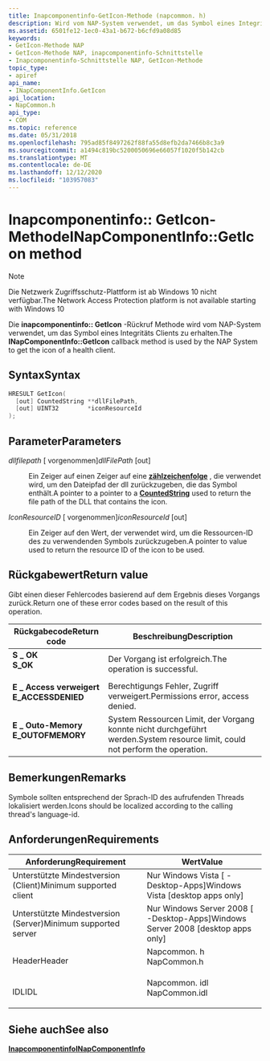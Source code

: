 ```yaml
---
title: Inapcomponentinfo-GetIcon-Methode (napcommon. h)
description: Wird vom NAP-System verwendet, um das Symbol eines Integritäts Clients zu erhalten.
ms.assetid: 6501fe12-1ec0-43a1-b672-b6cfd9a08d85
keywords:
- GetIcon-Methode NAP
- GetIcon-Methode NAP, inapcomponentinfo-Schnittstelle
- Inapcomponentinfo-Schnittstelle NAP, GetIcon-Methode
topic_type:
- apiref
api_name:
- INapComponentInfo.GetIcon
api_location:
- NapCommon.h
api_type:
- COM
ms.topic: reference
ms.date: 05/31/2018
ms.openlocfilehash: 795ad85f8497262f88fa55d8efb2da7466b8c3a9
ms.sourcegitcommit: a1494c819bc5200050696e66057f1020f5b142cb
ms.translationtype: MT
ms.contentlocale: de-DE
ms.lasthandoff: 12/12/2020
ms.locfileid: "103957083"
---
```

# <a name="inapcomponentinfogeticon-method"></a><span data-ttu-id="c824d-106">Inapcomponentinfo:: GetIcon-Methode</span><span class="sxs-lookup"><span data-stu-id="c824d-106">INapComponentInfo::GetIcon method</span></span>

> [!Note]  
> <span data-ttu-id="c824d-107">Die Netzwerk Zugriffsschutz-Plattform ist ab Windows 10 nicht verfügbar.</span><span class="sxs-lookup"><span data-stu-id="c824d-107">The Network Access Protection platform is not available starting with Windows 10</span></span>

 

<span data-ttu-id="c824d-108">Die **inapcomponentinfo:: GetIcon** -Rückruf Methode wird vom NAP-System verwendet, um das Symbol eines Integritäts Clients zu erhalten.</span><span class="sxs-lookup"><span data-stu-id="c824d-108">The **INapComponentInfo::GetIcon** callback method is used by the NAP System to get the icon of a health client.</span></span>

## <a name="syntax"></a><span data-ttu-id="c824d-109">Syntax</span><span class="sxs-lookup"><span data-stu-id="c824d-109">Syntax</span></span>


```C++
HRESULT GetIcon(
  [out] CountedString **dllFilePath,
  [out] UINT32        *iconResourceId
);
```



## <a name="parameters"></a><span data-ttu-id="c824d-110">Parameter</span><span class="sxs-lookup"><span data-stu-id="c824d-110">Parameters</span></span>

<dl> <dt>

<span data-ttu-id="c824d-111">*dllfilepath* \[ vorgenommen\]</span><span class="sxs-lookup"><span data-stu-id="c824d-111">*dllFilePath* \[out\]</span></span>
</dt> <dd>

<span data-ttu-id="c824d-112">Ein Zeiger auf einen Zeiger auf eine [**zählzeichenfolge**](/windows/win32/api/naptypes/ns-naptypes-countedstring) , die verwendet wird, um den Dateipfad der dll zurückzugeben, die das Symbol enthält.</span><span class="sxs-lookup"><span data-stu-id="c824d-112">A pointer to a pointer to a [**CountedString**](/windows/win32/api/naptypes/ns-naptypes-countedstring) used to return the file path of the DLL that contains the icon.</span></span>

</dd> <dt>

<span data-ttu-id="c824d-113">*IconResourceID* \[ vorgenommen\]</span><span class="sxs-lookup"><span data-stu-id="c824d-113">*iconResourceId* \[out\]</span></span>
</dt> <dd>

<span data-ttu-id="c824d-114">Ein Zeiger auf den Wert, der verwendet wird, um die Ressourcen-ID des zu verwendenden Symbols zurückzugeben.</span><span class="sxs-lookup"><span data-stu-id="c824d-114">A pointer to value used to return the resource ID of the icon to be used.</span></span>

</dd> </dl>

## <a name="return-value"></a><span data-ttu-id="c824d-115">Rückgabewert</span><span class="sxs-lookup"><span data-stu-id="c824d-115">Return value</span></span>

<span data-ttu-id="c824d-116">Gibt einen dieser Fehlercodes basierend auf dem Ergebnis dieses Vorgangs zurück.</span><span class="sxs-lookup"><span data-stu-id="c824d-116">Return one of these error codes based on the result of this operation.</span></span>



| <span data-ttu-id="c824d-117">Rückgabecode</span><span class="sxs-lookup"><span data-stu-id="c824d-117">Return code</span></span>                                                                                     | <span data-ttu-id="c824d-118">Beschreibung</span><span class="sxs-lookup"><span data-stu-id="c824d-118">Description</span></span>                                                        |
|-------------------------------------------------------------------------------------------------|--------------------------------------------------------------------|
| <dl> <span data-ttu-id="c824d-119"><dt>**S \_ OK**</dt></span><span class="sxs-lookup"><span data-stu-id="c824d-119"><dt>**S\_OK** </dt></span></span> </dl>           | <span data-ttu-id="c824d-120">Der Vorgang ist erfolgreich.</span><span class="sxs-lookup"><span data-stu-id="c824d-120">The operation is successful.</span></span><br/>                            |
| <dl> <span data-ttu-id="c824d-121"><dt>**E \_ Access verweigert**</dt></span><span class="sxs-lookup"><span data-stu-id="c824d-121"><dt>**E\_ACCESSDENIED** </dt></span></span> </dl> | <span data-ttu-id="c824d-122">Berechtigungs Fehler, Zugriff verweigert.</span><span class="sxs-lookup"><span data-stu-id="c824d-122">Permissions error, access denied.</span></span><br/>                       |
| <dl> <span data-ttu-id="c824d-123"><dt>**E \_ Outo-Memory**</dt></span><span class="sxs-lookup"><span data-stu-id="c824d-123"><dt>**E\_OUTOFMEMORY** </dt></span></span> </dl>  | <span data-ttu-id="c824d-124">System Ressourcen Limit, der Vorgang konnte nicht durchgeführt werden.</span><span class="sxs-lookup"><span data-stu-id="c824d-124">System resource limit, could not perform the operation.</span></span><br/> |



 

## <a name="remarks"></a><span data-ttu-id="c824d-125">Bemerkungen</span><span class="sxs-lookup"><span data-stu-id="c824d-125">Remarks</span></span>

<span data-ttu-id="c824d-126">Symbole sollten entsprechend der Sprach-ID des aufrufenden Threads lokalisiert werden.</span><span class="sxs-lookup"><span data-stu-id="c824d-126">Icons should be localized according to the calling thread's language-id.</span></span>

## <a name="requirements"></a><span data-ttu-id="c824d-127">Anforderungen</span><span class="sxs-lookup"><span data-stu-id="c824d-127">Requirements</span></span>



| <span data-ttu-id="c824d-128">Anforderung</span><span class="sxs-lookup"><span data-stu-id="c824d-128">Requirement</span></span> | <span data-ttu-id="c824d-129">Wert</span><span class="sxs-lookup"><span data-stu-id="c824d-129">Value</span></span> |
|-------------------------------------|------------------------------------------------------------------------------------------|
| <span data-ttu-id="c824d-130">Unterstützte Mindestversion (Client)</span><span class="sxs-lookup"><span data-stu-id="c824d-130">Minimum supported client</span></span><br/> | <span data-ttu-id="c824d-131">Nur Windows Vista \[ -Desktop-Apps\]</span><span class="sxs-lookup"><span data-stu-id="c824d-131">Windows Vista \[desktop apps only\]</span></span><br/>                                           |
| <span data-ttu-id="c824d-132">Unterstützte Mindestversion (Server)</span><span class="sxs-lookup"><span data-stu-id="c824d-132">Minimum supported server</span></span><br/> | <span data-ttu-id="c824d-133">Nur Windows Server 2008 \[ -Desktop-Apps\]</span><span class="sxs-lookup"><span data-stu-id="c824d-133">Windows Server 2008 \[desktop apps only\]</span></span><br/>                                     |
| <span data-ttu-id="c824d-134">Header</span><span class="sxs-lookup"><span data-stu-id="c824d-134">Header</span></span><br/>                   | <dl> <span data-ttu-id="c824d-135"><dt>Napcommon. h</dt></span><span class="sxs-lookup"><span data-stu-id="c824d-135"><dt>NapCommon.h</dt></span></span> </dl>   |
| <span data-ttu-id="c824d-136">IDL</span><span class="sxs-lookup"><span data-stu-id="c824d-136">IDL</span></span><br/>                      | <dl> <span data-ttu-id="c824d-137"><dt>Napcommon. idl</dt></span><span class="sxs-lookup"><span data-stu-id="c824d-137"><dt>NapCommon.idl</dt></span></span> </dl> |



## <a name="see-also"></a><span data-ttu-id="c824d-138">Siehe auch</span><span class="sxs-lookup"><span data-stu-id="c824d-138">See also</span></span>

<dl> <span data-ttu-id="c824d-139"><dt>


</dt> <dt></span><span class="sxs-lookup"><span data-stu-id="c824d-139"><dt>


</dt> <dt></span></span>

[<span data-ttu-id="c824d-140">**Inapcomponentinfo**</span><span class="sxs-lookup"><span data-stu-id="c824d-140">**INapComponentInfo**</span></span>](inapcomponentinfo.md)
</dt> </dl>

 

 





